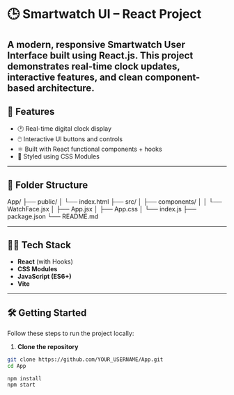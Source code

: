 # 🕒 Smartwatch UI – React Project

A modern, responsive Smartwatch User Interface built using **React.js**. This project demonstrates real-time clock updates, interactive features, and clean component-based architecture.
---

## 🚀 Features

- 🕐 Real-time digital clock display
- 🖱️ Interactive UI buttons and controls
- ⚛️ Built with React functional components + hooks
- 💅 Styled using CSS Modules

---

## 📁 Folder Structure
App/
├── public/
│ └── index.html
├── src/
│ ├── components/
│ │ └── WatchFace.jsx
│ ├── App.jsx
│ ├── App.css
│ └── index.js
├── package.json
└── README.md

---

## 🧑‍💻 Tech Stack

- **React** (with Hooks)
- **CSS Modules**
- **JavaScript (ES6+)**
- **Vite**

---

## 🛠️ Getting Started

Follow these steps to run the project locally:

1. **Clone the repository**

```bash
git clone https://github.com/YOUR_USERNAME/App.git
cd App

npm install
npm start


